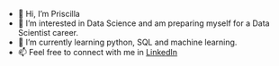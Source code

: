 - 👋 Hi, I’m Priscilla
- 👀 I’m interested in Data Science and am preparing myself for a Data Scientist career. 
- 🌱 I’m currently learning python, SQL and machine learning.
- 📫 Feel free to connect with me in [LinkedIn](www.linkedin.com/in/priscilla-ngchormui)

<!---
priscng/priscng is a ✨ special ✨ repository because its `README.md` (this file) appears on your GitHub profile.
You can click the Preview link to take a look at your changes.
--->
